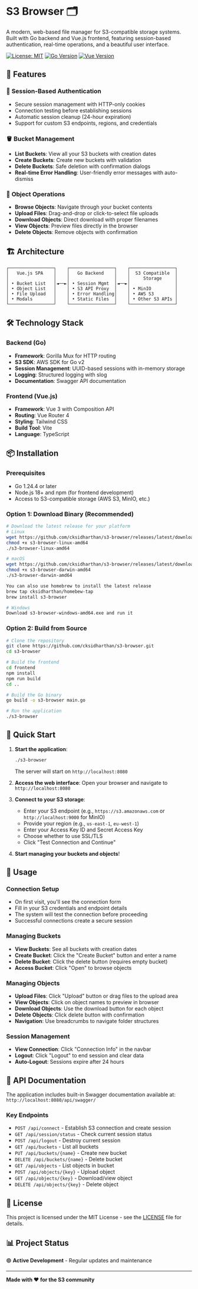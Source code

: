 # S3 Browser 🗂️

A modern, web-based file manager for S3-compatible storage systems. Built with Go backend and Vue.js frontend, featuring session-based authentication, real-time operations, and a beautiful user interface.

[![License: MIT](https://img.shields.io/badge/License-MIT-yellow.svg)](https://opensource.org/licenses/MIT)
[![Go Version](https://img.shields.io/badge/go-1.24.4-blue.svg)](https://golang.org/)
[![Vue Version](https://img.shields.io/badge/vue-3.5.17-green.svg)](https://vuejs.org/)

## 🚀 Features

### 🔐 **Session-Based Authentication**
- Secure session management with HTTP-only cookies
- Connection testing before establishing sessions
- Automatic session cleanup (24-hour expiration)
- Support for custom S3 endpoints, regions, and credentials

### 🪣 **Bucket Management**
- **List Buckets**: View all your S3 buckets with creation dates
- **Create Buckets**: Create new buckets with validation
- **Delete Buckets**: Safe deletion with confirmation dialogs
- **Real-time Error Handling**: User-friendly error messages with auto-dismiss

### 📁 **Object Operations**
- **Browse Objects**: Navigate through your bucket contents
- **Upload Files**: Drag-and-drop or click-to-select file uploads
- **Download Objects**: Direct download with proper filenames
- **View Objects**: Preview files directly in the browser
- **Delete Objects**: Remove objects with confirmation

## 🏗️ Architecture

```
┌─────────────────┐    ┌─────────────────┐    ┌─────────────────┐
│   Vue.js SPA    │    │   Go Backend    │    │  S3 Compatible  │
│                 │    │                 │    │     Storage     │
│ • Bucket List   │◄──►│ • Session Mgmt  │◄──►│                 │
│ • Object List   │    │ • S3 API Proxy  │    │ • MinIO         │
│ • File Upload   │    │ • Error Handling│    │ • AWS S3        │
│ • Modals        │    │ • Static Files  │    │ • Other S3 APIs │
└─────────────────┘    └─────────────────┘    └─────────────────┘
```

## 🛠️ Technology Stack

### Backend (Go)
- **Framework**: Gorilla Mux for HTTP routing
- **S3 SDK**: AWS SDK for Go v2
- **Session Management**: UUID-based sessions with in-memory storage
- **Logging**: Structured logging with slog
- **Documentation**: Swagger API documentation

### Frontend (Vue.js)
- **Framework**: Vue 3 with Composition API
- **Routing**: Vue Router 4
- **Styling**: Tailwind CSS
- **Build Tool**: Vite
- **Language**: TypeScript

## 📦 Installation

### Prerequisites
- Go 1.24.4 or later
- Node.js 18+ and npm (for frontend development)
- Access to S3-compatible storage (AWS S3, MinIO, etc.)

### Option 1: Download Binary (Recommended)

```bash
# Download the latest release for your platform
# Linux
wget https://github.com/cksidharthan/s3-browser/releases/latest/download/s3-browser-linux-amd64
chmod +x s3-browser-linux-amd64
./s3-browser-linux-amd64

# macOS
wget https://github.com/cksidharthan/s3-browser/releases/latest/download/s3-browser-darwin-amd64
chmod +x s3-browser-darwin-amd64
./s3-browser-darwin-amd64

You can also use homebrew to install the latest release
brew tap cksidharthan/homebew-tap
brew install s3-browser

# Windows
Download s3-browser-windows-amd64.exe and run it
```

### Option 2: Build from Source

```bash
# Clone the repository
git clone https://github.com/cksidharthan/s3-browser.git
cd s3-browser

# Build the frontend
cd frontend
npm install
npm run build
cd ..

# Build the Go binary
go build -o s3-browser main.go

# Run the application
./s3-browser
```

## 🚀 Quick Start

1. **Start the application**:
   ```bash
   ./s3-browser
   ```
   The server will start on `http://localhost:8080`

2. **Access the web interface**: Open your browser and navigate to `http://localhost:8080`

3. **Connect to your S3 storage**:
   - Enter your S3 endpoint (e.g., `https://s3.amazonaws.com` or `http://localhost:9000` for MinIO)
   - Provide your region (e.g., `us-east-1`, `eu-west-1`)
   - Enter your Access Key ID and Secret Access Key
   - Choose whether to use SSL/TLS
   - Click "Test Connection and Continue"

4. **Start managing your buckets and objects**!

## 📱 Usage

### Connection Setup
- On first visit, you'll see the connection form
- Fill in your S3 credentials and endpoint details
- The system will test the connection before proceeding
- Successful connections create a secure session

### Managing Buckets
- **View Buckets**: See all buckets with creation dates
- **Create Bucket**: Click the "Create Bucket" button and enter a name
- **Delete Bucket**: Click the delete button (requires empty bucket)
- **Access Bucket**: Click "Open" to browse objects

### Managing Objects
- **Upload Files**: Click "Upload" button or drag files to the upload area
- **View Objects**: Click on object names to preview in browser
- **Download Objects**: Use the download button for each object
- **Delete Objects**: Click delete button with confirmation
- **Navigation**: Use breadcrumbs to navigate folder structures

### Session Management
- **View Connection**: Click "Connection Info" in the navbar
- **Logout**: Click "Logout" to end session and clear data
- **Auto-Logout**: Sessions expire after 24 hours

## 🔧 API Documentation

The application includes built-in Swagger documentation available at:
`http://localhost:8080/api/swagger/`

### Key Endpoints
- `POST /api/connect` - Establish S3 connection and create session
- `GET /api/session/status` - Check current session status
- `POST /api/logout` - Destroy current session
- `GET /api/buckets` - List all buckets
- `PUT /api/buckets/{name}` - Create new bucket
- `DELETE /api/buckets/{name}` - Delete bucket
- `GET /api/objects` - List objects in bucket
- `POST /api/objects/{key}` - Upload object
- `GET /api/objects/{key}` - Download/view object
- `DELETE /api/objects/{key}` - Delete object


## 📄 License

This project is licensed under the MIT License - see the [LICENSE](LICENSE) file for details.

## 📊 Project Status

🟢 **Active Development** - Regular updates and maintenance

---

**Made with ❤️ for the S3 community**
